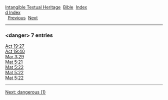 [Intangible Textual Heritage](../../index)  [Bible](../index) 
[Index](index)   
[d Index](_d_)  
  [Previous](c02825)  [Next](c02827) 

------------------------------------------------------------------------

### &lt;danger&gt; 7 entries

[Act 19:27](../kjv/act019.htm#027)  
[Act 19:40](../kjv/act019.htm#040)  
[Mar 3:29](../kjv/mar003.htm#029)  
[Mat 5:21](../kjv/mat005.htm#021)  
[Mat 5:22](../kjv/mat005.htm#022)  
[Mat 5:22](../kjv/mat005.htm#022)  
[Mat 5:22](../kjv/mat005.htm#022)  

------------------------------------------------------------------------

[Next: dangerous (1)](c02827)
